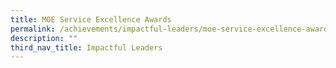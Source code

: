 ```yaml
---
title: MOE Service Excellence Awards
permalink: /achievements/impactful-leaders/moe-service-excellence-awards/
description: ""
third_nav_title: Impactful Leaders
---
```

